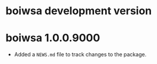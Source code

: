 # boiwsa development version

# boiwsa 1.0.0.9000

* Added a `NEWS.md` file to track changes to the package.
